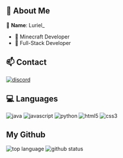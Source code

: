 ## 💬 About Me
🧑 **Name**: Luriel_
- 📘 Minecraft Developer
- 📙 Full-Stack Developer

## 📫 Contact
[![discord](https://img.shields.io/badge/Luriel_-5865F2?style=for-the-badge&logo=discord&logoColor=FFFFFF)](https://discord.com/users/903582042221056020)

## 💻 Languages
![java](https://img.shields.io/badge/JAVA-f56042?&logo=oracle&style=for-the-badge&logoColor=ffffff)
![javascript](https://img.shields.io/badge/JAVASCRIPT-b89721?&logo=javascript&style=for-the-badge&logoColor=ffffff)
![python](https://img.shields.io/badge/PYTHON-4266f5?&logo=python&style=for-the-badge&logoColor=ffffff)
![html5](https://img.shields.io/badge/html5-E34F26.svg?&style=for-the-badge&logo=html5&logoColor=FFFFFF)
![css3](https://img.shields.io/badge/css3-1572B6.svg?&style=for-the-badge&logo=css3&logoColor=FFFFFF)

## My Github
![top language](https://github-readme-stats.vercel.app/api/top-langs/?username=Luriel0228&langs_count=100&theme=radical)
![github status](https://github-readme-stats.vercel.app/api?username=Luriel0228&show_icons=true&count_private=true&theme=radical)
